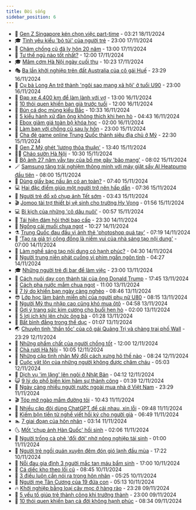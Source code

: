 ```yaml
---
title: Đời sống
sidebar_position: 6
---
```


<!-- vnexpress-doi-song:START -->
- 🚀 [Gen Z Singapore kén chọn việc part-time](https://vnexpress.net/gen-z-singapore-ken-chon-viec-part-time-4817062.html) - 03:21 18/11/2024
- 🎓 [Tình yêu kiểu &#39;bỏ túi&#39; của người trẻ](https://vnexpress.net/tinh-yeu-kieu-bo-tui-cua-nguoi-tre-4816785.html) - 23:00 17/11/2024
- 🚦 [Chăm chồng cũ đã ly hôn 20 năm](https://vnexpress.net/cham-chong-cu-da-ly-hon-20-nam-4816879.html) - 13:00 17/11/2024
- 🦣 [Tư thế ngủ nào tốt nhất?](https://vnexpress.net/tu-the-ngu-nao-tot-nhat-4817074.html) - 12:00 17/11/2024
- 🎓 [Mâm cơm Hà Nội ngày cuối thu](https://vnexpress.net/mam-com-ha-noi-ngay-cuoi-thu-4817037.html) - 10:23 17/11/2024
- 🎭 [Ba lần khởi nghiệp trên đất Australia của cô gái Huế](https://vnexpress.net/ba-lan-khoi-nghiep-tren-dat-australia-cua-co-gai-hue-4815544.html) - 23:29 16/11/2024
- 🦅 [Cụ bà Long An trở thành &#39;ngôi sao mạng xã hội&#39; ở tuổi U90](https://vnexpress.net/cu-ba-long-an-tro-thanh-ngoi-sao-mang-xa-hoi-o-tuoi-u90-4805870.html) - 23:00 16/11/2024
- 🎃 [Đạp xe 4.400 km để làm lành với vợ](https://vnexpress.net/dap-xe-4-400-km-de-lam-lanh-voi-vo-4816848.html) - 13:00 16/11/2024
- 💪 [10 thói quen khiến bạn già trước tuổi](https://vnexpress.net/10-thoi-quen-khien-ban-gia-truoc-tuoi-4816818.html) - 12:00 16/11/2024
- 🐻 [Bún cá dọc mùng kiểu Bắc](https://vnexpress.net/bun-ca-doc-mung-kieu-bac-4816840.html) - 10:33 16/11/2024
- 🧠 [5 kiểu hành xử đàn ông không thích khi hẹn hò](https://vnexpress.net/5-kieu-hanh-xu-dan-ong-khong-thich-khi-hen-ho-4815987.html) - 04:43 16/11/2024
- 🐘 [Ebox giảm giá toàn bộ khóa học](https://vnexpress.net/ebox-giam-gia-toan-bo-khoa-hoc-4816635.html) - 02:00 16/11/2024
- 👹 [Làm bạn với chồng cũ sau ly hôn](https://vnexpress.net/lam-ban-voi-chong-cu-sau-ly-hon-4815685.html) - 23:00 15/11/2024
- 💂 [Cha đẻ game online Trung Quốc thành siêu địa chủ ở Mỹ](https://vnexpress.net/cha-de-game-online-trung-quoc-thanh-sieu-dia-chu-o-my-4816185.html) - 22:30 15/11/2024
- 🦍 [Gen Z Mỹ ghét &#39;lương thỏa thuận&#39;](https://vnexpress.net/gen-z-my-ghet-luong-thoa-thuan-4816085.html) - 13:40 15/11/2024
- 🧑‍🏫 [Cháo sườn Hà Nội](https://vnexpress.net/chao-suon-ha-noi-4816507.html) - 10:30 15/11/2024
- 🧰 [Bộ ảnh 27 năm vẫy tay của bố mẹ gây &#39;bão mạng&#39;](https://vnexpress.net/bo-anh-27-nam-vay-tay-cua-bo-me-gay-bao-mang-4816469.html) - 08:02 15/11/2024
- 🪄 [Samsung tăng trải nghiệm thông minh với máy giặt sấy AI Heatpump đầu tiên](https://vnexpress.net/samsung-tang-trai-nghiem-thong-minh-voi-may-giat-say-ai-heatpump-dau-tien-4813833.html) - 08:00 15/11/2024
- 🐲 [Dùng giấy bạc nấu ăn có an toàn?](https://vnexpress.net/dung-giay-bac-nau-an-co-an-toan-4816173.html) - 07:40 15/11/2024
- 💻 [Hai đặc điểm giúp một người trở nên hấp dẫn](https://vnexpress.net/hai-dac-diem-giup-mot-nguoi-tro-nen-hap-dan-4816419.html) - 07:36 15/11/2024
- 🐘 [Người trẻ đổ xô chụp ảnh Tết sớm](https://vnexpress.net/nguoi-tre-do-xo-chup-anh-tet-som-4815347.html) - 03:43 15/11/2024
- 🎬 [Jomoo tài trợ thiết bị vệ sinh cho trường Hy Vọng](https://vnexpress.net/jomoo-tai-tro-thiet-bi-ve-sinh-cho-truong-hy-vong-4816124.html) - 01:56 15/11/2024
- 💻 [Bi kịch của những &#39;cô dâu nuôi&#39;](https://vnexpress.net/bi-kich-cua-nhung-co-dau-nuoi-4815775.html) - 00:57 15/11/2024
- 🧰 [Tái hiện đám hỏi thời bao cấp](https://vnexpress.net/tai-hien-dam-hoi-thoi-bao-cap-4816139.html) - 23:30 14/11/2024
- 🫣 [Ngồng cải muối chua ngọt](https://vnexpress.net/doi-song-cooking-ngong-cai-muoi-chua-ngot-4816054.html) - 10:27 14/11/2024
- ⚗️ [Trung Quốc đau đầu vì ảnh thẻ &#39;photoshop quá tay&#39;](https://vnexpress.net/trung-quoc-dau-dau-vi-anh-the-photoshop-qua-tay-4815967.html) - 07:19 14/11/2024
- 🌊 [&#39;Tạo ra giá trị cộng đồng là niềm vui của nhà sáng tạo nội dung&#39;](https://vnexpress.net/tao-ra-gia-tri-cong-dong-la-niem-vui-cua-nha-sang-tao-noi-dung-4815954.html) - 07:00 14/11/2024
- 💃 [Làm nghề sáng tạo nội dung có hạnh phúc?](https://vnexpress.net/lam-nghe-sang-tao-noi-dung-co-hanh-phuc-4815590.html) - 04:30 14/11/2024
- 🦆 [Người trung niên phát cuồng vì phim ngắn ngôn tình](https://vnexpress.net/nguoi-trung-nien-phat-cuong-vi-phim-ngan-ngon-tinh-4815237.html) - 04:27 14/11/2024
- 🎓 [Những người trẻ đi bar để làm việc](https://vnexpress.net/nhung-nguoi-tre-di-bar-de-lam-viec-4815342.html) - 23:00 13/11/2024
- 💪 [Cách nuôi dạy con thành tài của ông Donald Trump](https://vnexpress.net/cach-nuoi-day-con-thanh-tai-cua-ong-donald-trump-4815658.html) - 17:45 13/11/2024
- 🤔 [Cách pha nước mắm chua ngọt](https://vnexpress.net/doi-song-cooking-cach-pha-nuoc-mam-cham-4815587.html) - 11:00 13/11/2024
- 🧰 [7 lý do khiến bạn ngày càng nghèo](https://vnexpress.net/7-ly-do-khien-ban-ngay-cang-ngheo-4815079.html) - 08:46 13/11/2024
- 😎 [Lớp học làm bánh miễn phí của người phụ nữ U80](https://vnexpress.net/lop-hoc-lam-banh-mien-phi-cua-nguoi-phu-nu-u80-4814660.html) - 08:15 13/11/2024
- 🌮 [Người Mỹ thu nhập cao cũng khó mua ôtô](https://vnexpress.net/nguoi-my-thu-nhap-cao-cung-kho-mua-oto-4815506.html) - 04:58 13/11/2024
- 🧠 [Gợi ý trang sức kim cương cho buổi hẹn hò](https://vnexpress.net/goi-y-trang-suc-kim-cuong-cho-buoi-hen-ho-4815297.html) - 02:00 13/11/2024
- 🎡 [5 lợi ích khi lên chức ông bà](https://vnexpress.net/5-loi-ich-khi-len-chuc-ong-ba-4815399.html) - 01:28 13/11/2024
- 🎡 [Bất bình đẳng trong thể dục](https://vnexpress.net/bat-binh-dang-trong-the-duc-4815104.html) - 01:07 13/11/2024
- 🌏 [Chuyện tình &#39;thần tốc&#39; của cô gái Quảng Trị và chàng trai phố Wall](https://vnexpress.net/chuyen-tinh-than-toc-cua-co-gai-quang-tri-va-chang-trai-pho-wall-4813275.html) - 23:29 12/11/2024
- 🐻 [Những phẩm chất của người chồng tốt](https://vnexpress.net/nhung-pham-chat-cua-nguoi-chong-tot-4815225.html) - 12:00 12/11/2024
- 💂 [Chả rươi Hà Nội](https://vnexpress.net/doi-song-cooking-cha-ruoi-ha-noi-4815261.html) - 10:05 12/11/2024
- 🥸 [Những cặp tình nhân Mỹ đổi cách xưng hô thế nào](https://vnexpress.net/nhung-cap-tinh-nhan-my-doi-cach-xung-ho-the-nao-4815174.html) - 08:24 12/11/2024
- 🌋 [Cuộc vật lộn của những người không được chăm cháu](https://vnexpress.net/cuoc-vat-lon-cua-nhung-nguoi-khong-duoc-cham-chau-4815025.html) - 05:03 12/11/2024
- 🦩 [Dịch vụ &#39;im lặng&#39; lên ngôi ở Nhật Bản](https://vnexpress.net/dich-vu-im-lang-len-ngoi-o-nhat-ban-4815019.html) - 04:12 12/11/2024
- 😺 [9 lý do phổ biến kìm hãm sự thành công](https://vnexpress.net/9-ly-do-pho-bien-kim-ham-su-thanh-cong-4814151.html) - 01:39 12/11/2024
- 🐻 [Ngày càng nhiều người nước ngoài mua nhà ở Việt Nam](https://vnexpress.net/ngay-cang-nhieu-nguoi-nuoc-ngoai-mua-nha-o-viet-nam-4812691.html) - 23:29 11/11/2024
- 🎬 [Tóp mỡ ngào mắm đường tỏi](https://vnexpress.net/doi-song-cooking-top-mo-ngao-mam-duong-toi-4814783.html) - 10:43 11/11/2024
- 🎊 [Nhiều cặp đôi dùng ChatGPT để cãi nhau, xin lỗi](https://vnexpress.net/nhieu-cap-doi-dung-chatgpt-de-cai-nhau-xin-loi-4814645.html) - 09:48 11/11/2024
- 💄 [Kiếm bộn tiền từ nghề viết hồi ký cho người già](https://vnexpress.net/kiem-bon-tien-tu-nghe-viet-hoi-ky-cho-nguoi-gia-4814294.html) - 06:49 11/11/2024
- 🏊 [7 giai đoạn của hôn nhân](https://vnexpress.net/7-giai-doan-cua-hon-nhan-4814200.html) - 03:14 11/11/2024
- 🌜 [Mốt &#39;chụp ảnh Hàn Quốc&#39; hồi sinh](https://vnexpress.net/mot-chup-anh-han-quoc-hoi-sinh-4814189.html) - 02:06 11/11/2024
- 🤡 [Người trồng cà phê &#39;đổi đời&#39; nhờ nông nghiệp tái sinh](https://vnexpress.net/nguoi-trong-ca-phe-doi-doi-nho-nong-nghiep-tai-sinh-4814143.html) - 01:00 11/11/2024
- 🥰 [Người trẻ ngồi quán xuyên đêm đón gió lạnh đầu mùa](https://vnexpress.net/nguoi-tre-ngoi-quan-xuyen-dem-don-gio-lanh-dau-mua-4814180.html) - 17:22 10/11/2024
- 🦍 [Nỗi đau gia đình 3 người mắc tan máu bẩm sinh](https://vnexpress.net/noi-dau-gia-dinh-3-nguoi-mac-tan-mau-bam-sinh-4813824.html) - 17:00 10/11/2024
- 🫣 [Cá diếc kho theo lối cũ](https://vnexpress.net/doi-song-cooking-ca-diec-kho-theo-loi-cu-4814139.html) - 08:45 10/11/2024
- 🚦 [3 điều luôn cần nói ra trong hôn nhân](https://vnexpress.net/3-dieu-luon-can-noi-ra-trong-hon-nhan-4814204.html) - 05:25 10/11/2024
- 🐘 [Người mẹ Tân Cương của 19 đứa con](https://vnexpress.net/nguoi-me-tan-cuong-cua-19-dua-con-4814207.html) - 05:13 10/11/2024
- 🔥 [Khởi nghiệp bằng loại cây mọc ở hàng rào](https://vnexpress.net/khoi-nghiep-bang-loai-cay-moc-o-hang-rao-4812987.html) - 23:28 09/11/2024
- 🎃 [5 yếu tố giúp trẻ thành công khi trưởng thành](https://vnexpress.net/5-yeu-to-giup-tre-thanh-cong-khi-truong-thanh-4814009.html) - 23:00 09/11/2024
- 🥳 [10 thói quen khiến bạn cả đời không hạnh phúc](https://vnexpress.net/10-thoi-quen-khien-ban-ca-doi-khong-hanh-phuc-4813958.html) - 08:34 09/11/2024<!-- vnexpress-doi-song:END -->
